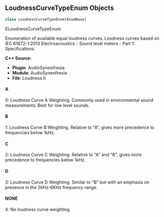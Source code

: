 ## LoudnessCurveTypeEnum Objects

```python
class LoudnessCurveTypeEnum(EnumBase)
```

ELoudnessCurveTypeEnum

Enumeration of available equal loudness curves. Loudness curves based on IEC 61672-1:2013 Electroacoustics - Sound level meters - Part 1: Specifications.

**C++ Source:**

- **Plugin**: AudioSynesthesia
- **Module**: AudioSynesthesia
- **File**: Loudness.h

<a id="unreal.LoudnessCurveTypeEnum.A"></a>

#### A

0: Loudness Curve A Weighting. Commonly used in environmental sound measurements. Best for low level sounds.

<a id="unreal.LoudnessCurveTypeEnum.B"></a>

#### B

1: Loudness Curve B Weighting. Relative to "A", gives more precedence to frequencies below 1kHz.

<a id="unreal.LoudnessCurveTypeEnum.C"></a>

#### C

2: Loudness Curve C Weighting. Relative to "A" and "B", gives more precedence to frequencies below 1kHz.

<a id="unreal.LoudnessCurveTypeEnum.D"></a>

#### D

3: Loudness Curve D Weighting. Similar to "B" but with an emphasis on presence in the 2kHz-6KHz frequency range.

<a id="unreal.LoudnessCurveTypeEnum.NONE"></a>

#### NONE

4: No loudness curve weighting.

<a id="unreal.LoudnessNRTCurveTypeEnum"></a>